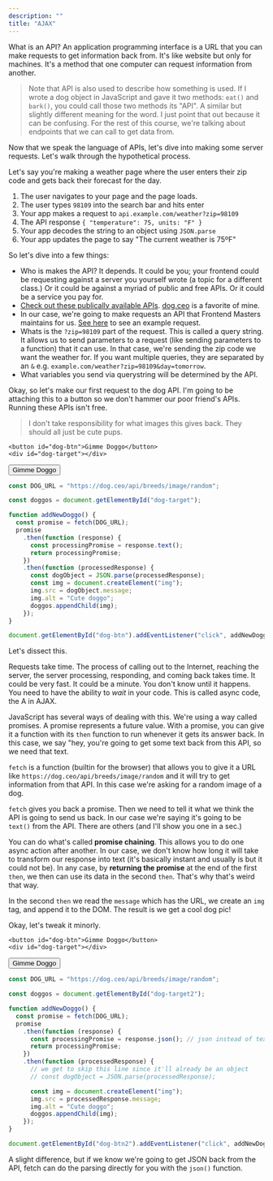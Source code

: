 ```yaml
---
description: ""
title: "AJAX"
---
```


What is an API? An application programming interface is a URL that you can make requests to get information back from. It's like website but only for machines. It's a method that one computer can request information from another.

> Note that API is also used to describe how something is used. If I wrote a dog object in JavaScript and gave it two methods: `eat()` and `bark()`, you could call those two methods its "API". A similar but slightly different meaning for the word. I just point that out because it can be confusing. For the rest of this course, we're talking about endpoints that we can call to get data from.

Now that we speak the language of APIs, let's dive into making some server requests. Let's walk through the hypothetical process.

Let's say you're making a weather page where the user enters their zip code and gets back their forecast for the day.

1. The user navigates to your page and the page loads.
1. The user types `98109` into the search bar and hits enter
1. Your app makes a request to `api.example.com/weather?zip=98109`
1. The API response `{ "temperature": 75, units: "F" }`
1. Your app decodes the string to an object using `JSON.parse`
1. Your app updates the page to say "The current weather is 75ºF"

So let's dive into a few things:

- Who is makes the API? It depends. It could be you; your frontend could be requesting against a server you yourself wrote (a topic for a different class.) Or it could be against a myriad of public and free APIs. Or it could be a service you pay for.
- [Check out these publically available APIs][apis]. [dog.ceo][dog] is a favorite of mine.
- In our case, we're going to make requests an API that Frontend Masters maintains for us. [See here][pets] to see an example request.
- Whats is the `?zip=98109` part of the request. This is called a query string. It allows us to send parameters to a request (like sending parameters to a function) that it can use. In that case, we're sending the zip code we want the weather for. If you want multiple queries, they are separated by an `&` e.g. `example.com/weather?zip=98109&day=tomorrow`.
- What variables you send via querystring will be determined by the API.

Okay, so let's make our first request to the dog API. I'm going to be attaching this to a button so we don't hammer our poor friend's APIs. Running these APIs isn't free.

> I don't take responsibility for what images this gives back. They should all just be cute pups.

```display-html
<button id="dog-btn">Gimme Doggo</button>
<div id="dog-target"></div>
```

<button id="dog-btn">Gimme Doggo</button>

<div id="dog-target"></div>

```javascript
const DOG_URL = "https://dog.ceo/api/breeds/image/random";

const doggos = document.getElementById("dog-target");

function addNewDoggo() {
  const promise = fetch(DOG_URL);
  promise
    .then(function (response) {
      const processingPromise = response.text();
      return processingPromise;
    })
    .then(function (processedResponse) {
      const dogObject = JSON.parse(processedResponse);
      const img = document.createElement("img");
      img.src = dogObject.message;
      img.alt = "Cute doggo";
      doggos.appendChild(img);
    });
}

document.getElementById("dog-btn").addEventListener("click", addNewDoggo);
```

Let's dissect this.

Requests take time. The process of calling out to the Internet, reaching the server, the server processing, responding, and coming back takes time. It could be very fast. It could be a minute. You don't know until it happens. You need to have the ability to _wait_ in your code. This is called async code, the A in AJAX.

JavaScript has several ways of dealing with this. We're using a way called promises. A promise represents a future value. With a promise, you can give it a function with its `then` function to run whenever it gets its answer back. In this case, we say "hey, you're going to get some text back from this API, so we need that text.

`fetch` is a function (builtin for the browser) that allows you to give it a URL like `https://dog.ceo/api/breeds/image/random` and it will try to get information from that API. In this case we're asking for a random image of a dog.

`fetch` gives you back a promise. Then we need to tell it what we think the API is going to send us back. In our case we're saying it's going to be `text()` from the API. There are others (and I'll show you one in a sec.)

You can do what's called **promise chaining**. This allows you to do one async action after another. In our case, we don't know how long it will take to transform our response into text (it's basically instant and usually is but it could not be). In any case, by **returning the promise** at the end of the first `then`, we then can use its data in the second `then`. That's why that's weird that way.

In the second `then` we read the `message` which has the URL, we create an `img` tag, and append it to the DOM. The result is we get a cool dog pic!

Okay, let's tweak it minorly.

```display-html
<button id="dog-btn">Gimme Doggo</button>
<div id="dog-target"></div>
```

<button id="dog-btn2">Gimme Doggo</button>

<div id="dog-target2"></div>

```javascript
const DOG_URL = "https://dog.ceo/api/breeds/image/random";

const doggos = document.getElementById("dog-target2");

function addNewDoggo() {
  const promise = fetch(DOG_URL);
  promise
    .then(function (response) {
      const processingPromise = response.json(); // json instead of text
      return processingPromise;
    })
    .then(function (processedResponse) {
      // we get to skip this line since it'll already be an object
      // const dogObject = JSON.parse(processedResponse);

      const img = document.createElement("img");
      img.src = processedResponse.message;
      img.alt = "Cute doggo";
      doggos.appendChild(img);
    });
}

document.getElementById("dog-btn2").addEventListener("click", addNewDoggo);
```

A slight difference, but if we know we're going to get JSON back from the API, fetch can do the parsing directly for you with the `json()` function.

[apis]: https://github.com/toddmotto/public-apis
[dog]: https://dog.ceo/dog-api/
[pets]: http://pets-v2.dev-apis.com/pets
